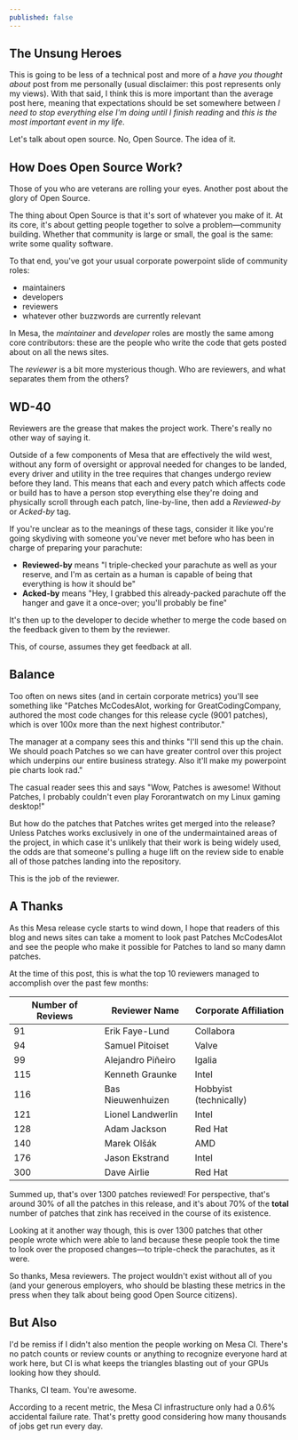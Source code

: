 ```yaml
---
published: false
---
```

## The Unsung Heroes

This is going to be less of a technical post and more of a *have you thought about* post from me personally (usual disclaimer: this post represents only my views). With that said, I think this is more important than the average post here, meaning that expectations should be set somewhere between *I need to stop everything else I'm doing until I finish reading* and *this is the most important event in my life*.

Let's talk about open source. No, Open Source. The idea of it.

## How Does Open Source Work?
Those of you who are veterans are rolling your eyes. Another post about the glory of Open Source.

The thing about Open Source is that it's sort of whatever you make of it. At its core, it's about getting people together to solve a problem—community building. Whether that community is large or small, the goal is the same: write some quality software.

To that end, you've got your usual corporate powerpoint slide of community roles:
* maintainers
* developers
* reviewers
* whatever other buzzwords are currently relevant

In Mesa, the *maintainer* and *developer* roles are mostly the same among core contributors: these are the people who write the code that gets posted about on all the news sites.

The *reviewer* is a bit more mysterious though. Who are reviewers, and what separates them from the others?

## WD-40
Reviewers are the grease that makes the project work. There's really no other way of saying it.

Outside of a few components of Mesa that are effectively the wild west, without any form of oversight or approval needed for changes to be landed, every driver and utility in the tree requires that changes undergo review before they land. This means that each and every patch which affects code or build has to have a person stop everything else they're doing and physically scroll through each patch, line-by-line, then add a *Reviewed-by* or *Acked-by* tag.

If you're unclear as to the meanings of these tags, consider it like you're going skydiving with someone you've never met before who has been in charge of preparing your parachute:
* **Reviewed-by** means "I triple-checked your parachute as well as your reserve, and I'm as certain as a human is capable of being that everything is how it should be"
* **Acked-by** means "Hey, I grabbed this already-packed parachute off the hanger and gave it a once-over; you'll probably be fine"

It's then up to the developer to decide whether to merge the code based on the feedback given to them by the reviewer.

This, of course, assumes they get feedback at all.

## Balance
Too often on news sites (and in certain corporate metrics) you'll see something like "Patches McCodesAlot, working for GreatCodingCompany, authored the most code changes for this release cycle (9001 patches), which is over 100x more than the next highest contributor."

The manager at a company sees this and thinks "I'll send this up the chain. We should poach Patches so we can have greater control over this project which underpins our entire business strategy. Also it'll make my powerpoint pie charts look rad."

The casual reader sees this and says "Wow, Patches is awesome! Without Patches, I probably couldn't even play Fororantwatch on my Linux gaming desktop!"

But how do the patches that Patches writes get merged into the release? Unless Patches works exclusively in one of the undermaintained areas of the project, in which case it's unlikely that their work is being widely used, the odds are that someone's pulling a huge lift on the review side to enable all of those patches landing into the repository.

This is the job of the reviewer.

## A Thanks
As this Mesa release cycle starts to wind down, I hope that readers of this blog and news sites can take a moment to look past Patches McCodesAlot and see the people who make it possible for Patches to land so many damn patches.

At the time of this post, this is what the top 10 reviewers managed to accomplish over the past few months:

|Number of Reviews|Reviewer Name|Corporate Affiliation|
|---|---|---|
|91|Erik Faye-Lund|Collabora|
|94|Samuel Pitoiset|Valve|
|99|Alejandro Piñeiro|Igalia|
|115|Kenneth Graunke|Intel|
|116|Bas Nieuwenhuizen|Hobbyist (technically)|
|121|Lionel Landwerlin|Intel|
|128|Adam Jackson|Red Hat|
|140|Marek Olšák|AMD|
|176|Jason Ekstrand|Intel|
|300|Dave Airlie|Red Hat|

Summed up, that's over 1300 patches reviewed! For perspective, that's around 30% of all the patches in this release, and it's about 70% of the **total** number of patches that zink has received in the course of its existence.

Looking at it another way though, this is over 1300 patches that other people wrote which were able to land because these people took the time to look over the proposed changes—to triple-check the parachutes, as it were.

So thanks, Mesa reviewers. The project wouldn't exist without all of you (and your generous employers, who should be blasting these metrics in the press when they talk about being good Open Source citizens).

## But Also
I'd be remiss if I didn't also mention the people working on Mesa CI. There's no patch counts or review counts or anything to recognize everyone hard at work here, but CI is what keeps the triangles blasting out of your GPUs looking how they should.

Thanks, CI team. You're awesome.

According to a recent metric, the Mesa CI infrastructure only had a 0.6% accidental failure rate. That's pretty good considering how many thousands of jobs get run every day.